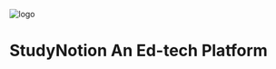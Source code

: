 ![logo](https://github.com/patelsa54/StudyNotion/assets/115445118/cd1f04f4-d7c0-4e3f-9840-4c8edf92a38d)
# StudyNotion An Ed-tech Platform
